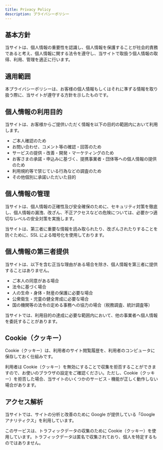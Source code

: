 ```yaml
---
title: Privacy Policy
description: プライバシーポリシー
---
```


## 基本方針

当サイトは、個人情報の重要性を認識し、個人情報を保護することが社会的責務であると考え、個人情報に関する法令を遵守し、当サイトで取扱う個人情報の取得、利用、管理を適正に行います。

## 適用範囲

本プライバシーポリシーは、お客様の個人情報もしくはそれに準ずる情報を取り扱う際に、当サイトが遵守する方針を示したものです。

## 個人情報の利用目的

当サイトは、お客様からご提供いただく情報を以下の目的の範囲内において利用します。

- ご本人確認のため
- お問い合わせ、コメント等の確認・回答のため
- サービスの提供・改善・開発・マーケティングのため
- お客さまの承諾・申込みに基づく、提携事業者・団体等への個人情報の提供のため
- 利用規約等で禁じている行為などの調査のため
- その他個別に承諾いただいた目的

## 個人情報の管理

当サイトは、個人情報の正確性及び安全確保のために、セキュリティ対策を徹底し、個人情報の漏洩、改ざん、不正アクセスなどの危険については、必要かつ適切なレベルの安全対策を実施します。

当サイトは、第三者に重要な情報を読み取られたり、改ざんされたりすることを防ぐために、SSL による暗号化を使用しております。

## 個人情報の第三者提供

当サイトは、以下を含む正当な理由がある場合を除き、個人情報を第三者に提供することはありません。

- ご本人の同意がある場合
- 法令に基づく場合
- 人の生命・身体・財産の保護に必要な場合
- 公衆衛生・児童の健全育成に必要な場合
- 国の機関等の法令の定める事務への協力の場合（税務調査、統計調査等）

当サイトでは、利用目的の達成に必要な範囲内において、他の事業者へ個人情報を委託することがあります。

## Cookie（クッキー）

Cookie（クッキー）は、利用者のサイト閲覧履歴を、利用者のコンピュータに保存しておく仕組みです。

利用者は Cookie（クッキー）を無効にすることで収集を拒否することができますので、お使いのブラウザの設定をご確認ください。ただし、Cookie（クッキー）を拒否した場合、当サイトのいくつかのサービス・機能が正しく動作しない場合があります。

## アクセス解析

当サイトでは、サイトの分析と改善のために Google が提供している「Google アナリティクス」を利用しています。

このサービスは、トラフィックデータの収集のために Cookie（クッキー）を使用しています。トラフィックデータは匿名で収集されており、個人を特定するものではありません。
